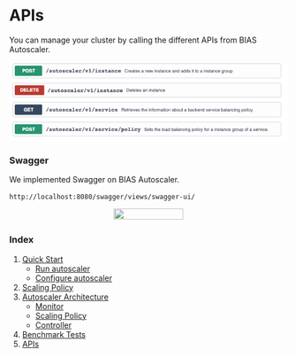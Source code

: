 # APIs

You can manage your cluster by calling the different APIs from BIAS Autoscaler.

![](../img/apis.png)

### Swagger
We implemented Swagger on BIAS Autoscaler.

```
http://localhost:8080/swagger/views/swagger-ui/
```
 
<p align="center"><img src="https://jaimedantas.com/BIAS-autoscaler/docs/img/BIAS_Swagger_print.png" height="50%" width="50%"> </p>

### Index

1. [Quick Start](../src/1-quick-start.md)
   - [Run autoscaler](../src/1-1-run.md)
   - [Configure autoscaler](../src/1-2-configure.md)
2. [Scaling Policy](../src/2-scaling-policy.md)
3. [Autoscaler Architecture](../src/3-architecture.md)
   - [Monitor](../src/3-1-monitor.md)
   - [Scaling Policy](../src/3-2-scaling-policy.md)
   - [Controller](../src/3-3-controller.md)
4. [Benchmark Tests](../src/4-benchmark-tests.md)
5. [APIs](../src/5-apis.md)
